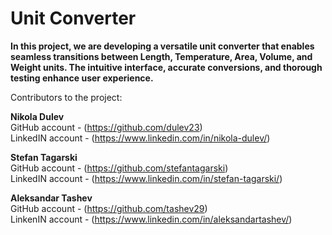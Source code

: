 

# Unit Converter 

**In this project, we are developing a versatile unit converter that enables seamless transitions between Length, Temperature, Area, Volume, and Weight units. The intuitive interface, accurate conversions, and thorough testing enhance user experience.**


Contributors to the project:

**Nikola Dulev** </br>
GitHub account - (https://github.com/dulev23) </br>
LinkedIN account - (https://www.linkedin.com/in/nikola-dulev/) </br> 

**Stefan Tagarski** </br>
GitHub account - (https://github.com/stefantagarski) </br>
LinkedIN account - (https://www.linkedin.com/in/stefan-tagarski/) </br> 

**Aleksandar Tashev** </br>
GitHub account - (https://github.com/tashev29) </br>
LinkenIN account - (https://www.linkedin.com/in/aleksandartashev/) </br> 
